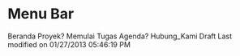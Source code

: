 # Menu Bar

Beranda Proyek? Memulai Tugas Agenda? Hubung_Kami Draft
Last modified on 01/27/2013 05:46:19 PM



